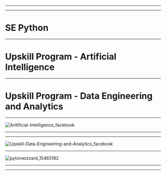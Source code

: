 
-----------------------------------------------------------------------------------------------------------------------------------------------------------------------------------------------------------------------------------------------------------


---------------------------------------------------------------------------------------------------------------------------------------------------------------------------------------------------------------------------------------------------------

# SE Python 
-----------------------------------------------------------------------------------------------------------------------------------------------------------------------------------------------------------------------------------------------------------

# Upskill Program - Artificial Intelligence 

-----------------------------------------------------------------------------------------------------------------------------------------------------------------------------------------------------------------------------------------------------------

# Upskill Program - Data Engineering and Analytics 


---------------------------------------------------------------------------------------------------------------------------------------------------------------------------------------------------------------------------------------------------------



![Aritificial-Intelligence_facebook](https://github.com/user-attachments/assets/bd0c025b-2fe9-4930-ad27-e8a3c2aa39b0)


-----------------------------------------------------------------------------------------------------------------------------------------------------------------------------------------------------------------------------------------------------------


---------------------------------------------------------------------------------------------------------------------------------------------------------------------------------------------------------------------------------------------------------
![Upskill-Data-Engineering-and-Analytics_facebook](https://github.com/user-attachments/assets/ecc90c99-1a4e-4282-ad19-65d25793f2e7)

-----------------------------------------------------------------------------------------------------------------------------------------------------------------------------------------------------------------------------------------------------------

![pytonwizzard_15463182](https://github.com/user-attachments/assets/093a4f6a-e21d-499e-a318-c6273ec79838)

-----------------------------------------------------------------------------------------------------------------------------------------------------------------------------------------------------------------------------------------------------------


---------------------------------------------------------------------------------------------------------------------------------------------------------------------------------------------------------------------------------------------------------


